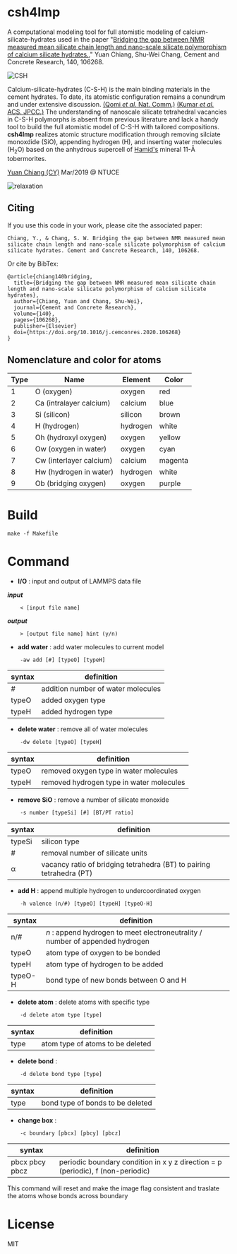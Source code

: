 # csh4lmp

A computational modeling tool for full atomistic modeling of calcium-silicate-hydrates used in the paper "[Bridging the gap between NMR measured mean silicate chain length and nano-scale silicate polymorphism of calcium silicate hydrates.](https://doi.org/10.1016/j.cemconres.2020.106268)," Yuan Chiang, Shu-Wei Chang, Cement and Concrete Research, 140, 106268. 

![CSH](https://ars.els-cdn.com/content/image/1-s2.0-S0008884620315489-gr1_lrg.jpg)

Calcium-silicate-hydrates (C-S-H) is the main binding materials in the cement hydrates. To date, its atomistic configuration remains a conundrum and under extensive discussion. [(Qomi *et al.* Nat. Comm.)](https://doi.org/10.1038/ncomms5960) [(Kumar *et al.* ACS. JPCC.)](https://doi.org/10.1021/acs.jpcc.7b02439) The understanding of nanoscale silicate tetrahedral vacancies in C-S-H polymorphs is absent from previous literature and lack a handy tool to build the full atomistic model of C-S-H with tailored compositions. __csh4lmp__ realizes atomic structure modification through removing silciate monoxdide (SiO), appending hydrogen (H), and inserting water molecules (H<sub>2</sub>O) based on the anhydrous supercell of [Hamid's](https://doi.org/10.1524/zkri.1981.154.3-4.189) mineral 11-&#8491; tobermorites. 

[Yuan Chiang (CY)](https://yuanchiang.netlify.app) Mar/2019 @ NTUCE

![relaxation](/example/relaxation.gif)

## Citing

If you use this code in your work, please cite the associated paper:
```
Chiang, Y., & Chang, S. W. Bridging the gap between NMR measured mean silicate chain length and nano-scale silicate polymorphism of calcium silicate hydrates. Cement and Concrete Research, 140, 106268.
```
Or cite by BibTex:
```
@article{chiang140bridging,
  title={Bridging the gap between NMR measured mean silicate chain length and nano-scale silicate polymorphism of calcium silicate hydrates},
  author={Chiang, Yuan and Chang, Shu-Wei},
  journal={Cement and Concrete Research},
  volume={140},
  pages={106268},
  publisher={Elsevier}
  doi={https://doi.org/10.1016/j.cemconres.2020.106268}
}
```

## Nomenclature and color for atoms

| Type | Name | Element | Color |
| --- | --- | --- | --- |
| 1 | O (oxygen) | oxygen | red |
| 2 | Ca (intralayer calcium) | calcium | blue |
| 3 | Si (silicon) | silicon | brown | 
| 4 | H (hydrogen) | hydrogen | white |
| 5 | Oh (hydroxyl oxygen) | oxygen | yellow |
| 6 | Ow (oxygen in water) | oxygen | cyan |
| 7 | Cw (interlayer calcium) | calcium | magenta |
| 8 | Hw (hydrogen in water) | hydrogen | white |
| 9 | Ob (bridging oxygen) | oxygen | purple |

# Build

```make
make -f Makefile
```

# Command

- __I/O__ : input and output of LAMMPS data file

**_input_**
```
	< [input file name]
```
**_output_**
```
	> [output file name] hint (y/n)
```
- __add water__ : add water molecules to current model

```
	-aw add [#] [typeO] [typeH]        
```
syntax | definition
------ | ----------
\# | addition number of water molecules
typeO | added oxygen type
typeH | added hydrogen type

- __delete water__ : remove all of water molecules
```
	-dw delete [typeO] [typeH]
```
syntax | definition
------ | ----------
typeO | removed oxygen type in water molecules
typeH | removed hydrogen type in water molecules

- __remove SiO__ : remove a number of silicate monoxide 
```
	-s number [typeSi] [#] [BT/PT ratio]
```
syntax | definition
------ | ----------
typeSi | silicon type
\# | removal number of silicate units
&alpha; | vacancy ratio of bridging tetrahedra (BT) to pairing tetrahedra (PT)

- __add H__ : append multiple hydrogen to undercoordinated oxygen
```
	-h valence (n/#) [typeO] [typeH] [typeO-H] 
```
syntax | definition
------ | ----------
n/\# | _n_ : append hydrogen to meet electroneutrality / number of appended hydrogen
typeO | atom type of oxygen to be bonded
typeH | atom type of hydrogen to be added
typeO-H | bond type of new bonds between O and H

- __delete atom__ : delete atoms with specific type
```
	-d delete atom type [type]
```
syntax | definition
------ | ----------
type | atom type of atoms to be deleted
- __delete bond__ :
```
	-d delete bond type [type]                 
```
syntax | definition
------ | ----------
type | bond type of bonds to be deleted
- __change box__ :
```
	-c boundary [pbcx] [pbcy] [pbcz]                 
```
syntax | definition
------ | ----------
pbcx pbcy pbcz | periodic boundary condition in x y z direction = p (periodic), f (non-periodic)

This command will reset and make the image flag consistent and traslate the atoms whose bonds across boundary
# License
MIT

